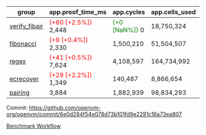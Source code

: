 | group | app.proof_time_ms | app.cycles | app.cells_used | leaf.proof_time_ms | leaf.cycles | leaf.cells_used |
| -- | -- | -- | -- | -- | -- | -- |
| [verify_fibair](https://github.com/openvm-org/openvm/blob/benchmark-results/benchmarks-pr/1965/verify_fibair-6e0d284f54e078d73b101fd9e2291c16a73ea807.md) |<span style='color: red'>(+60 [+2.5%])</span> 2,448 | <span style='color: green'>(+0 [NaN%])</span> 0 |  18,750,324 |- | - | - |
| [fibonacci](https://github.com/openvm-org/openvm/blob/benchmark-results/benchmarks-pr/1965/fibonacci-6e0d284f54e078d73b101fd9e2291c16a73ea807.md) |<span style='color: red'>(+9 [+0.4%])</span> 2,330 |  1,500,210 |  51,504,507 |- | - | - |
| [regex](https://github.com/openvm-org/openvm/blob/benchmark-results/benchmarks-pr/1965/regex-6e0d284f54e078d73b101fd9e2291c16a73ea807.md) |<span style='color: red'>(+41 [+0.5%])</span> 7,624 |  4,108,597 |  164,734,992 |- | - | - |
| [ecrecover](https://github.com/openvm-org/openvm/blob/benchmark-results/benchmarks-pr/1965/ecrecover-6e0d284f54e078d73b101fd9e2291c16a73ea807.md) |<span style='color: red'>(+29 [+2.2%])</span> 1,349 |  140,487 |  8,866,654 |- | - | - |
| [pairing](https://github.com/openvm-org/openvm/blob/benchmark-results/benchmarks-pr/1965/pairing-6e0d284f54e078d73b101fd9e2291c16a73ea807.md) | 3,884 |  1,882,939 |  98,834,293 |- | - | - |


Commit: https://github.com/openvm-org/openvm/commit/6e0d284f54e078d73b101fd9e2291c16a73ea807

[Benchmark Workflow](https://github.com/openvm-org/openvm/actions/runs/16923886258)
